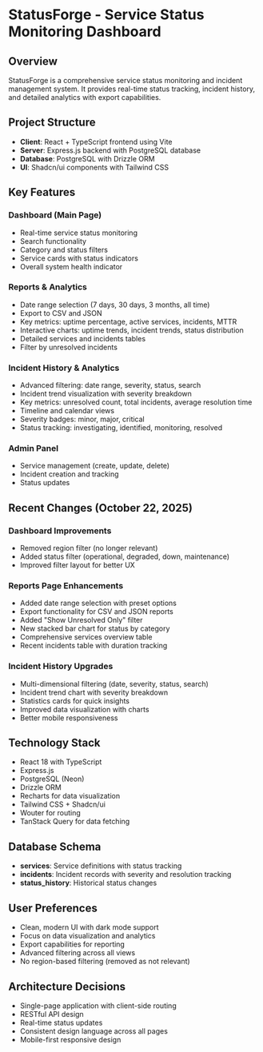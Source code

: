 # StatusForge - Service Status Monitoring Dashboard

## Overview
StatusForge is a comprehensive service status monitoring and incident management system. It provides real-time status tracking, incident history, and detailed analytics with export capabilities.

## Project Structure
- **Client**: React + TypeScript frontend using Vite
- **Server**: Express.js backend with PostgreSQL database
- **Database**: PostgreSQL with Drizzle ORM
- **UI**: Shadcn/ui components with Tailwind CSS

## Key Features

### Dashboard (Main Page)
- Real-time service status monitoring
- Search functionality
- Category and status filters
- Service cards with status indicators
- Overall system health indicator

### Reports & Analytics
- Date range selection (7 days, 30 days, 3 months, all time)
- Export to CSV and JSON
- Key metrics: uptime percentage, active services, incidents, MTTR
- Interactive charts: uptime trends, incident trends, status distribution
- Detailed services and incidents tables
- Filter by unresolved incidents

### Incident History & Analytics
- Advanced filtering: date range, severity, status, search
- Incident trend visualization with severity breakdown
- Key metrics: unresolved count, total incidents, average resolution time
- Timeline and calendar views
- Severity badges: minor, major, critical
- Status tracking: investigating, identified, monitoring, resolved

### Admin Panel
- Service management (create, update, delete)
- Incident creation and tracking
- Status updates

## Recent Changes (October 22, 2025)

### Dashboard Improvements
- Removed region filter (no longer relevant)
- Added status filter (operational, degraded, down, maintenance)
- Improved filter layout for better UX

### Reports Page Enhancements
- Added date range selection with preset options
- Export functionality for CSV and JSON reports
- Added "Show Unresolved Only" filter
- New stacked bar chart for status by category
- Comprehensive services overview table
- Recent incidents table with duration tracking

### Incident History Upgrades
- Multi-dimensional filtering (date, severity, status, search)
- Incident trend chart with severity breakdown
- Statistics cards for quick insights
- Improved data visualization with charts
- Better mobile responsiveness

## Technology Stack
- React 18 with TypeScript
- Express.js
- PostgreSQL (Neon)
- Drizzle ORM
- Recharts for data visualization
- Tailwind CSS + Shadcn/ui
- Wouter for routing
- TanStack Query for data fetching

## Database Schema
- **services**: Service definitions with status tracking
- **incidents**: Incident records with severity and resolution tracking
- **status_history**: Historical status changes

## User Preferences
- Clean, modern UI with dark mode support
- Focus on data visualization and analytics
- Export capabilities for reporting
- Advanced filtering across all views
- No region-based filtering (removed as not relevant)

## Architecture Decisions
- Single-page application with client-side routing
- RESTful API design
- Real-time status updates
- Consistent design language across all pages
- Mobile-first responsive design
